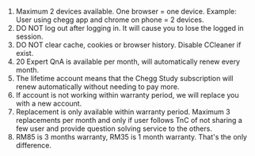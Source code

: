 1. Maximum 2 devices available. One browser = one device.
Example: User using chegg app and chrome on phone = 2 devices.
2. DO NOT log out after logging in. It will cause you to lose the logged in session.
3. DO NOT clear cache, cookies or browser history. Disable CCleaner if exist.
4. 20 Expert QnA is available per month, will automatically renew every month.
5. The lifetime account means that the Chegg Study subscription will renew automatically without needing to pay more.
6. If account is not working within warranty period, we will replace you with a new account.
7. Replacement is only available within warranty period. Maximum 3 replacements per month and only if user follows TnC of not sharing a few user and provide question solving service to the others.
8. RM85 is 3 months warranty, RM35 is 1 month warranty. That's the only difference.
